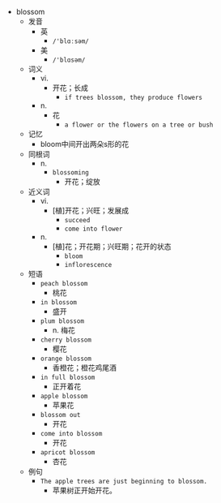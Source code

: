 - blossom
  - 发音
    - 英
      - `/'blɑːsəm/`
    - 美
      - `/'blɑsəm/`
  - 词义
    - vi.
      - 开花；长成
        - `if trees blossom, they produce flowers`
    - n.
      - 花
        - `a flower or the flowers on a tree or bush`
  - 记忆
    - bloom中间开出两朵s形的花
  - 同根词
    - n.
      - `blossoming`
        - 开花；绽放
  - 近义词
    - vi.
      - [植]开花；兴旺；发展成
        - `succeed`
        - `come into flower`
    - n.
      - [植]花；开花期；兴旺期；花开的状态
        - `bloom`
        - `inflorescence`
  - 短语
    - `peach blossom`
      - 桃花 
    - `in blossom`
      - 盛开 
    - `plum blossom`
      - n. 梅花 
    - `cherry blossom`
      - 樱花 
    - `orange blossom`
      - 香橙花；橙花鸡尾酒 
    - `in full blossom`
      - 正开着花 
    - `apple blossom`
      - 苹果花 
    - `blossom out`
      - 开花 
    - `come into blossom`
      - 开花 
    - `apricot blossom`
      - 杏花 
  - 例句
    - `The apple trees are just beginning to blossom.`
      - 苹果树正开始开花。


